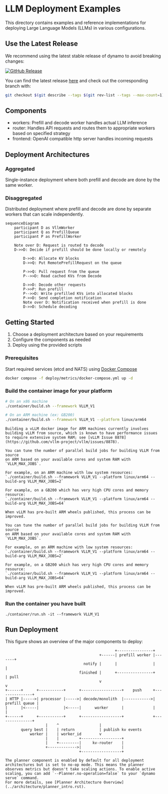 <!--
SPDX-FileCopyrightText: Copyright (c) 2025 NVIDIA CORPORATION & AFFILIATES. All rights reserved.
SPDX-License-Identifier: Apache-2.0

Licensed under the Apache License, Version 2.0 (the "License");
you may not use this file except in compliance with the License.
You may obtain a copy of the License at

http://www.apache.org/licenses/LICENSE-2.0

Unless required by applicable law or agreed to in writing, software
distributed under the License is distributed on an "AS IS" BASIS,
WITHOUT WARRANTIES OR CONDITIONS OF ANY KIND, either express or implied.
See the License for the specific language governing permissions and
limitations under the License.
-->

# LLM Deployment Examples

This directory contains examples and reference implementations for deploying Large Language Models (LLMs) in various configurations.

## Use the Latest Release

We recommend using the latest stable release of dynamo to avoid breaking changes:

[![GitHub Release](https://img.shields.io/github/v/release/ai-dynamo/dynamo)](https://github.com/ai-dynamo/dynamo/releases/latest)

You can find the latest release [here](https://github.com/ai-dynamo/dynamo/releases/latest) and check out the corresponding branch with:

```bash
git checkout $(git describe --tags $(git rev-list --tags --max-count=1))
```

## Components

- workers: Prefill and decode worker handles actual LLM inference
- router: Handles API requests and routes them to appropriate workers based on specified strategy
- frontend: OpenAI compatible http server handles incoming requests

## Deployment Architectures

### Aggregated
Single-instance deployment where both prefill and decode are done by the same worker.

### Disaggregated
Distributed deployment where prefill and decode are done by separate workers that can scale independently.

```mermaid
sequenceDiagram
    participant D as VllmWorker
    participant Q as PrefillQueue
    participant P as PrefillWorker

    Note over D: Request is routed to decode
    D->>D: Decide if prefill should be done locally or remotely

        D->>D: Allocate KV blocks
        D->>Q: Put RemotePrefillRequest on the queue

        P->>Q: Pull request from the queue
        P-->>D: Read cached KVs from Decode

        D->>D: Decode other requests
        P->>P: Run prefill
        P-->>D: Write prefilled KVs into allocated blocks
        P->>D: Send completion notification
        Note over D: Notification received when prefill is done
        D->>D: Schedule decoding
```

## Getting Started

1. Choose a deployment architecture based on your requirements
2. Configure the components as needed
3. Deploy using the provided scripts

### Prerequisites

Start required services (etcd and NATS) using [Docker Compose](../../deploy/metrics/docker-compose.yml)
```bash
docker compose -f deploy/metrics/docker-compose.yml up -d
```

### Build the container image for your platform

```bash
# On an x86 machine
./container/build.sh --framework VLLM_V1

# On an ARM machine (ex: GB200)
./container/build.sh --framework VLLM_V1 --platform linux/arm64
```

```{note}
Building a vLLM docker image for ARM machines currently involves building vLLM from source, which is known to have performance issues to require extensive system RAM; see [vLLM Issue 8878](https://github.com/vllm-project/vllm/issues/8878).

You can tune the number of parallel build jobs for building VLLM from source
on ARM based on your available cores and system RAM with `VLLM_MAX_JOBS`.

For example, on an ARM machine with low system resources:
`./container/build.sh --framework VLLM_V1 --platform linux/arm64 --build-arg VLLM_MAX_JOBS=2`

For example, on a GB200 which has very high CPU cores and memory resource:
`./container/build.sh --framework VLLM_V1 --platform linux/arm64 --build-arg VLLM_MAX_JOBS=64`

When vLLM has pre-built ARM wheels published, this process can be improved.

You can tune the number of parallel build jobs for building VLLM from source
on ARM based on your available cores and system RAM with `VLLM_MAX_JOBS`.

For example, on an ARM machine with low system resources:
`./container/build.sh --framework VLLM_V1 --platform linux/arm64 --build-arg VLLM_MAX_JOBS=2`

For example, on a GB200 which has very high CPU cores and memory resource:
`./container/build.sh --framework VLLM_V1 --platform linux/arm64 --build-arg VLLM_MAX_JOBS=64`

When vLLM has pre-built ARM wheels published, this process can be improved.
```
### Run the container you have built

```
./container/run.sh -it --framework VLLM_V1
```

## Run Deployment

This figure shows an overview of the major components to deploy:

```
                                                 +----------------+
                                          +------| prefill worker |-------+
                                   notify |      |                |       |
                                 finished |      +----------------+       | pull
                                          v                               v
+------+      +-----------+      +------------------+    push     +---------------+
| HTTP |----->| processor |----->| decode/monolith  |------------>| prefill queue |
|      |<-----|           |<-----|      worker      |             |               |
+------+      +-----------+      +------------------+             +---------------+
                  |    ^                  |
       query best |    | return           | publish kv events
           worker |    | worker_id        v
                  |    |         +------------------+
                  |    +---------|     kv-router    |
                  +------------->|                  |
                                 +------------------+

```

```{note}
The planner component is enabled by default for all deployment architectures but is set to no-op mode. This means the planner observes metrics but doesn't take scaling actions. To enable active scaling, you can add `--Planner.no-operation=false` to your `dynamo serve` command.
For more details, see [Planner Architecture Overview](../architecture/planner_intro.rst).
```
